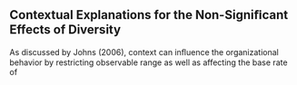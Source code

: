 ## Contextual Explanations for the Non-Signiﬁcant Effects of Diversity

As discussed by Johns (2006), context can inﬂuence the organizational behavior by restricting observable range as well as affecting the base rate of
